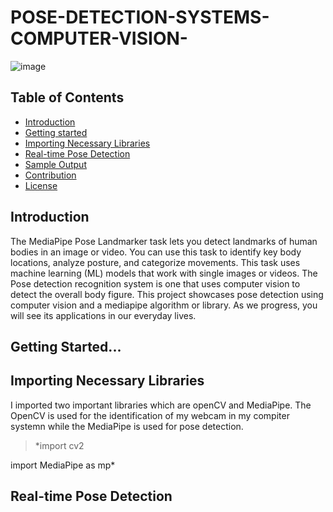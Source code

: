 # POSE-DETECTION-SYSTEMS-COMPUTER-VISION-

![image](https://github.com/dapzwalt/POSE-DETECTION-SYSTEMS-COMPUTER-VISION-/assets/125368548/a4967cba-9149-4d57-9e02-8841f807f630)

## Table of Contents
- [Introduction](#introduction)
- [Getting started](#getting-started)
- [Importing Necessary Libraries](#importing-necessary-libraries)
- [Real-time Pose Detection](#real-time-pose-detection)
- [Sample Output](#sample-output)
- [Contribution](#contribution)
- [License](#license)

## Introduction
The MediaPipe Pose Landmarker task lets you detect landmarks of human bodies in an image or video. You can use this task to identify key
body locations, analyze posture, and categorize movements. This task uses machine learning (ML) models that work with single images or videos. The Pose detection recognition system is one that uses computer vision to detect the overall body figure. This project showcases pose detection using computer vision and a mediapipe algorithm or library. As we progress, you will see its applications in our everyday lives.

## Getting Started...

## Importing Necessary Libraries
I imported two important libraries which are openCV and MediaPipe. The OpenCV is used for the identification of my webcam in my compiter systemn while the MediaPipe is used for pose detection.
> *import cv2

import MediaPipe as mp*

## Real-time Pose Detection



